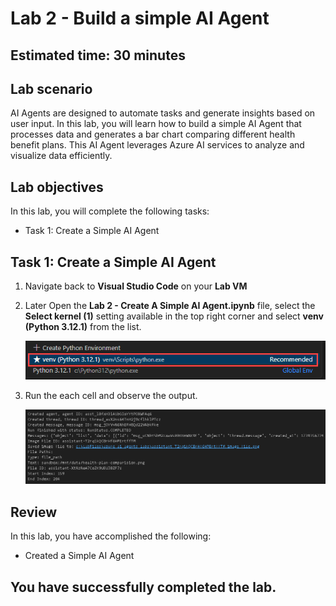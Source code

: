 # Lab 2 - Build a simple AI Agent

## Estimated time: 30 minutes
## Lab scenario
AI Agents are designed to automate tasks and generate insights based on user input. In this lab, you will learn how to build a simple AI Agent that processes data and generates a bar chart comparing different health benefit plans. This AI Agent leverages Azure AI services to analyze and visualize data efficiently.

## Lab objectives
In this lab, you will complete the following tasks:

- Task 1: Create a Simple AI Agent

## Task 1: Create a Simple AI Agent
1. Navigate back to **Visual Studio Code** on your **Lab VM**
1. Later Open the **Lab 2 - Create A Simple AI Agent.ipynb** file, select the **Select kernel (1)** setting available in the top right corner and select **venv (Python 3.12.1)** from the list.

   ![](./media/lab1-24.png)
1. Run the each cell and observe the output.

   ![](./media/lab2-26.png)

## Review

In this lab, you have accomplished the following:
- Created a Simple AI Agent

## You have successfully completed the lab.